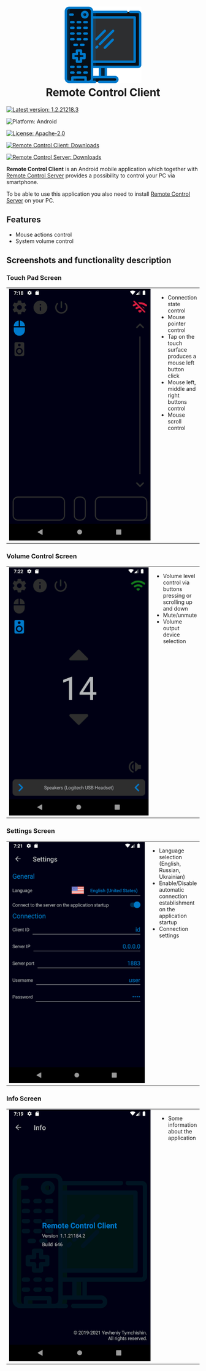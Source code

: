 <h1 align="center">
  <img src=".attachments/logo.png" alt="Remote Control Client" />
  <br>
  Remote Control Client
</h1>

[![Latest version: 1.2.21218.3](https://img.shields.io/badge/Latest_version-1.2.21218.3-007ACC)](https://github.com/Tum4ik/remote-control-client/releases/download/1.2.21218.3/RemoteControlClient-1.2.21218.3.apk)

![Platform: Android](https://img.shields.io/badge/Platform-Android-%23373737)

[![License: Apache-2.0](https://img.shields.io/badge/License-Apache--2.0-%23373737)](LICENSE)

[![Remote Control Client: Downloads](https://img.shields.io/badge/Remote_Control_Client-Downloads-007ACC)](https://github.com/Tum4ik/remote-control-client/releases)

[![Remote Control Server: Downloads](https://img.shields.io/badge/Remote_Control_Server-Downloads-007ACC)](https://github.com/Tum4ik/remote-control-server/releases)

**Remote Control Client** is an Android mobile application which together with [Remote Control Server](https://github.com/Tum4ik/remote-control-server) provides a possibility to control your PC via smartphone.

To be able to use this application you also need to install [Remote Control Server](https://github.com/Tum4ik/remote-control-server) on your PC.

## Features
* Mouse actions control
* System volume control

## Screenshots and functionality description

### Touch Pad Screen
<table>
  <tr>
    <td width="500px"><img src=".attachments/TouchPadScreen.png" alt="Touch Pad Screen" /></td>
    <td valign="top">
      <ul>
        <li>Connection state control</li>
        <li>Mouse pointer control</li>
        <li>Tap on the touch surface produces a mouse left button click</li>
        <li>Mouse left, middle and right buttons control</li>
        <li>Mouse scroll control</li>
      </ul>
    </td>
  </tr>
</table>

### Volume Control Screen
<table>
  <tr>
    <td width="500px"><img src=".attachments/VolumeScreen.png" alt="Volume Screen" /></td>
    <td valign="top">
      <ul>
        <li>Volume level control via buttons pressing or scrolling up and down</li>
        <li>Mute/unmute</li>
        <li>Volume output device selection</li>
      </ul>
    </td>
  </tr>
</table>

### Settings Screen
<table>
  <tr>
    <td width="500px"><img src=".attachments/SettingsScreen.png" alt="Settings Screen" /></td>
    <td valign="top">
      <ul>
        <li>Language selection (English, Russian, Ukrainian)</li>
        <li>Enable/Disable automatic connection establishment on the application startup</li>
        <li>Connection settings</li>
      </ul>
    </td>
  </tr>
</table>

### Info Screen
<table>
  <tr>
    <td width="500px"><img src=".attachments/InfoScreen.png" alt="Info Screen" /></td>
    <td valign="top">
      <ul>
        <li>Some information about the application</li>
      </ul>
    </td>
  </tr>
</table>
